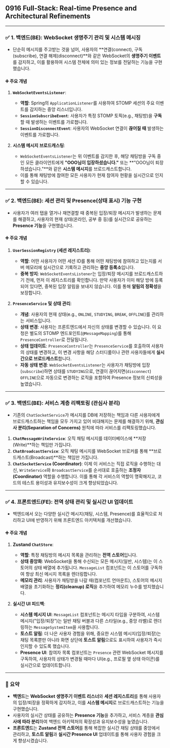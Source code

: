 ## 0916 Full-Stack: Real-time Presence and Architectural Refinements

---

### ✅ 1. 백엔드(BE): WebSocket 생명주기 관리 및 시스템 메시징

*   단순히 메시지를 주고받는 것을 넘어, 사용자의 **연결(connect), 구독(subscribe), 연결 해제(disconnect)**와 같은 WebSocket의 **생명주기 이벤트**를 감지하고, 이를 활용하여 시스템 전체에 의미 있는 정보를 전달하는 기능을 구현했습니다.

#### ➕ 주요 개념

1.  **`WebSocketEventsListener`**:
    *   **역할**: Spring의 `ApplicationListener`를 사용하여 STOMP 세션의 주요 이벤트를 감지하는 중앙 리스너입니다.
    *   **`SessionSubscribeEvent`**: 사용자가 특정 STOMP 토픽(e.g., 채팅방)을 **구독**할 때 발생하는 이벤트를 가로챕니다.
    *   **`SessionDisconnectEvent`**: 사용자의 WebSocket 연결이 **끊어질 때** 발생하는 이벤트를 가로챕니다.

2.  **시스템 메시지 브로드캐스팅**:
    *   `WebSocketEventsListener`는 위 이벤트를 감지한 후, 해당 채팅방을 구독 중인 모든 클라이언트에게 **"OOO님이 입장하셨습니다."** 또는 **"OOO님이 퇴장하셨습니다."**와 같은 **시스템 메시지**를 브로드캐스트합니다.
    *   이를 통해 채팅방에 참여한 모든 사용자가 현재 참여자 현황을 실시간으로 인지할 수 있습니다.

---

### ✅ 2. 백엔드(BE): 세션 관리 및 Presence(상태 표시) 기능 구현

*   사용자가 여러 탭을 열거나 재연결할 때 중복된 입장/퇴장 메시지가 발생하는 문제를 해결하고, 사용자의 현재 상태(온라인, 공부 중 등)를 실시간으로 공유하는 **Presence 기능**을 구현했습니다.

#### ➕ 주요 개념

1.  **`UserSessionRegistry` (세션 레지스트리)**:
    *   **역할**: 어떤 사용자가 어떤 세션 ID를 통해 어떤 채팅방에 참여하고 있는지를 서버 메모리에 실시간으로 기록하고 관리하는 **중앙 등록소**입니다.
    *   **중복 방지**: `WebSocketEventsListener`는 입장/퇴장 메시지를 브로드캐스트하기 전에, 먼저 이 레지스트리를 확인합니다. 만약 사용자가 이미 해당 방에 등록되어 있다면, 중복된 입장 알림을 보내지 않습니다. 이를 통해 **알림의 정확성**을 보장합니다.

2.  **`PresenceService` 및 상태 관리**:
    *   **개념**: 사용자의 현재 상태(e.g., `ONLINE`, `STUDYING`, `BREAK`, `OFFLINE`)를 관리하는 서비스입니다.
    *   **상태 변경**: 사용자는 프론트엔드에서 자신의 상태를 변경할 수 있습니다. 이 요청은 별도의 STOMP 엔드포인트(`@MessageMapping`)를 통해 `PresenceController`로 전달됩니다.
    *   **상태 업데이트**: `PresenceController`는 `PresenceService`를 호출하여 사용자의 상태를 변경하고, 이 변경 사항을 해당 스터디룸이나 관련 사용자들에게 **실시간으로 브로드캐스트**합니다.
    *   **자동 상태 변경**: `WebSocketEventsListener`는 사용자가 채팅방에 입장(`subscribe`)하면 상태를 `STUDYING`으로, 연결이 끊어지면(`disconnect`) `OFFLINE`으로 자동으로 변경하는 로직을 포함하여 Presence 정보의 신뢰성을 높였습니다.

---

### ✅ 3. 백엔드(BE): 서비스 계층 리팩토링 (관심사 분리)

*   기존의 `ChatSocketService`가 메시지를 DB에 저장하는 책임과 다른 사용자에게 브로드캐스트하는 책임을 모두 가지고 있어 비대해지는 문제를 해결하기 위해, **관심사 분리(Separation of Concerns)** 원칙에 따라 서비스를 리팩토링했습니다.

1.  **`ChatMessageWriteService`**: 오직 채팅 메시지를 데이터베이스에 **저장(Write)**하는 책임만 가집니다.
2.  **`ChatBroadcastService`**: 오직 채팅 메시지를 WebSocket 브로커를 통해 **브로드캐스트(Broadcast)**하는 책임만 가집니다.
3.  **`ChatSocketService` (Coordinator)**: 이제 이 서비스는 직접 로직을 수행하는 대신, `WriteService`와 `BroadcastService`를 순서대로 호출하는 **조정자(Coordinator)** 역할을 수행합니다. 이를 통해 각 서비스의 역할이 명확해지고, 코드의 테스트 용이성과 유지보수성이 크게 향상되었습니다.

---

### ✅ 4. 프론트엔드(FE): 전역 상태 관리 및 실시간 UI 업데이트

*   백엔드에서 오는 다양한 실시간 메시지(채팅, 시스템, Presence)를 효율적으로 처리하고 UI에 반영하기 위해 프론트엔드 아키텍처를 개선했습니다.

#### ➕ 주요 개념

1.  **Zustand `ChatStore`**:
    *   **역할**: 특정 채팅방의 메시지 목록을 관리하는 **전역 스토어**입니다.
    *   **상태 중앙화**: WebSocket을 통해 수신되는 모든 메시지(일반, 시스템)는 이 스토어의 상태 배열에 추가됩니다. `MessageList` 컴포넌트는 이 스토어를 구독하여 항상 최신 메시지 목록을 렌더링합니다.
    *   **메모리 관리**: 사용자가 채팅방을 나갈 때(컴포넌트 언마운트), 스토어의 메시지 배열을 초기화하는 **정리(cleanup) 로직**을 추가하여 메모리 누수를 방지했습니다.

2.  **실시간 UI 피드백**:
    *   **시스템 메시지 UI**: `MessageList` 컴포넌트는 메시지 타입을 구분하여, 시스템 메시지("입장/퇴장")는 일반 채팅 버블과 다른 스타일(e.g., 중앙 라벨)로 렌더링하는 `MessageSystemItem`을 사용합니다.
    *   **토스트 알림**: 더 나은 사용자 경험을 위해, 중요한 시스템 메시지(입장/퇴장)는 채팅 목록뿐만 아니라 화면 상단에 **토스트 알림**으로도 표시하여 사용자가 즉시 인지할 수 있도록 했습니다.
    *   **Presence UI**: 참여자 목록 컴포넌트는 `Presence` 관련 WebSocket 메시지를 구독하여, 사용자의 상태가 변경될 때마다 UI(e.g., 프로필 옆 상태 아이콘)를 실시간으로 업데이트합니다.

---

### 📌 요약

*   **백엔드**는 **WebSocket 생명주기 이벤트 리스너**와 **세션 레지스트리**를 통해 사용자의 입장/퇴장을 정확하게 감지하고, 이를 **시스템 메시지**로 브로드캐스트하는 기능을 구현했습니다.
*   사용자의 실시간 상태를 공유하는 **Presence 기능**을 추가하고, 서비스 계층을 **관심사에 따라 분리**하여 백엔드 아키텍처의 확장성과 유지보수성을 높였습니다.
*   **프론트엔드**는 **Zustand 전역 스토어**를 통해 복잡한 실시간 채팅 상태를 중앙에서 관리하고, **토스트 알림**과 **실시간 Presence UI** 업데이트를 통해 사용자 경험을 크게 향상시켰습니다.